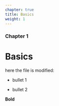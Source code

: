 ```yaml
---
chapter: true
title: Basics
weight: 1
---
```


### Chapter 1

# Basics

here the file is modified: 

- bullet 1 

- bullet 2

**Bold**

